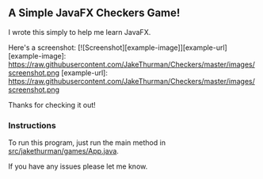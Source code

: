 ## A Simple JavaFX Checkers Game!

I wrote this simply to help me learn JavaFX.

Here's a screenshot:
[![Screenshot][example-image]][example-url]
[example-image]: https://raw.githubusercontent.com/JakeThurman/Checkers/master/images/screenshot.png
[example-url]: https://raw.githubusercontent.com/JakeThurman/Checkers/master/images/screenshot.png

Thanks for checking it out!

### Instructions

To run this program, just run the main method in [src/jakethurman/games/App.java](src/jakethurman/games/App.java).

If you have any issues please let me know.